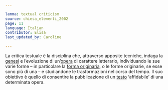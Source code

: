 ```yaml
---

lemma: textual criticism
source: chiesa_elementi_2002
page: 11
language: Italian
contributor: Elisa
last_updated_by: Caroline

---
```


La critica testuale è la disciplina che, attraverso apposite tecniche, indaga la [genesi](genesis.html) e l’evoluzione di un’[opera](work.html) di carattere letterario, individuando le sue varie forme – in particolare la [forma originaria](original.html), o le forme originarie, se esse sono più di una – e studiandone le trasformazioni nel corso del tempo. Il suo obiettivo è quello di consentire la pubblicazione di un [testo](text.html) ‘affidabile’ di una determinata opera.
